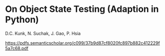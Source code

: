 # On Object State Testing (Adaption in Python)
D.C. Kunk, N. Suchak, J. Gao, P. Hsia

https://pdfs.semanticscholar.org/c099/37b9d87cf8020fc897b882c412229f5a7c68.pdf
